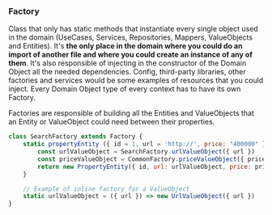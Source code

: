 ### Factory

Class that only has static methods that instantiate every single object used in the domain (UseCases, Services, Repositories, Mappers, ValueObjects and Entities). It's **the only place in the domain where you could do an import of another file and where you could create an instance of any of them**. It's also responsible of injecting in the constructor of the Domain Object all the needed dependencies. Config, third-party libraries, other factories and services would be some examples of resources that you could inject. Every Domain Object type of every context has to have its own Factory.

Factories are responsible of building all the Entities and ValueObjects that an Entity or ValueObject could need between their properties.

```javascript
class SearchFactory extends Factory {
    static propertyEntity ({ id = 1, url = 'http://', price: "400000" }) {
        const urlValueObject = SearchFactory.urlValueObject({ url })
        const priceValueObject = CommonFactory.priceValueObject({ price })
        return new PropertyEntity({ id, url: urlValueObject, price: priceValueObject })
    }

    // Example of inline factory for a ValueObject
    static urlValueObject = ({ url }) => new UrlValueObject({ url })
}
```
